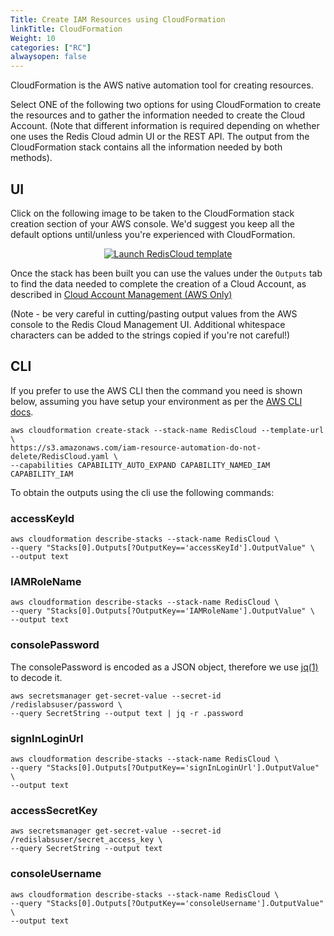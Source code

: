 ```yaml
---
Title: Create IAM Resources using CloudFormation
linkTitle: CloudFormation
Weight: 10
categories: ["RC"]
alwaysopen: false
---
```

CloudFormation is the AWS native automation tool for creating resources.


Select ONE of the following two options for using CloudFormation to create the resources and to gather the information needed to create the Cloud Account. (Note that different information is required depending on whether one uses the Redis Cloud admin UI or the REST API. The output from the CloudFormation stack contains all the information needed by both methods).

## UI
Click on the following image to be taken to the CloudFormation stack creation section of your AWS console. We'd suggest you keep all the default options until/unless you're experienced with CloudFormation.

<center><a href="https://console.aws.amazon.com/cloudformation/home?#/stacks/new?stackName=RedisCloud&templateURL=https://s3.amazonaws.com/iam-resource-automation-do-not-delete/RedisCloud.yaml">
<img alt="Launch RedisCloud template" src="https://s3.amazonaws.com/cloudformation-examples/cloudformation-launch-stack.png"/>
</a></center>

Once the stack has been built you can use the values under the `Outputs` tab to find the data needed to complete the creation of a Cloud Account, as described in [Cloud Account Management (AWS Only)](/rc/how-to/view-edit-cloud-account)

(Note - be very careful in cutting/pasting output values from the AWS console to the Redis Cloud Management UI. Additional whitespace characters can be added to the strings copied if you're not careful!)

## CLI

If you prefer to use the AWS CLI then the command you need is shown below, assuming you have setup your environment as per the [AWS CLI docs](https://docs.aws.amazon.com/cli/latest/userguide/cli-chap-configure.html).

```
aws cloudformation create-stack --stack-name RedisCloud --template-url \
https://s3.amazonaws.com/iam-resource-automation-do-not-delete/RedisCloud.yaml \
--capabilities CAPABILITY_AUTO_EXPAND CAPABILITY_NAMED_IAM CAPABILITY_IAM 
```

To obtain the outputs using the cli use the following commands:
### accessKeyId

```
aws cloudformation describe-stacks --stack-name RedisCloud \
--query "Stacks[0].Outputs[?OutputKey=='accessKeyId'].OutputValue" \
--output text
```

### IAMRoleName

```
aws cloudformation describe-stacks --stack-name RedisCloud \
--query "Stacks[0].Outputs[?OutputKey=='IAMRoleName'].OutputValue" \
--output text
```

### consolePassword
The consolePassword is encoded as a JSON object, therefore we use [jq(1)](https://www.systutorials.com/docs/linux/man/1-jq/) to decode it.
```
aws secretsmanager get-secret-value --secret-id /redislabsuser/password \
--query SecretString --output text | jq -r .password
```

### signInLoginUrl
```
aws cloudformation describe-stacks --stack-name RedisCloud \
--query "Stacks[0].Outputs[?OutputKey=='signInLoginUrl'].OutputValue" \
--output text
```
### accessSecretKey
```
aws secretsmanager get-secret-value --secret-id /redislabsuser/secret_access_key \
--query SecretString --output text
```
### consoleUsername
```
aws cloudformation describe-stacks --stack-name RedisCloud \
--query "Stacks[0].Outputs[?OutputKey=='consoleUsername'].OutputValue" \
--output text
```

